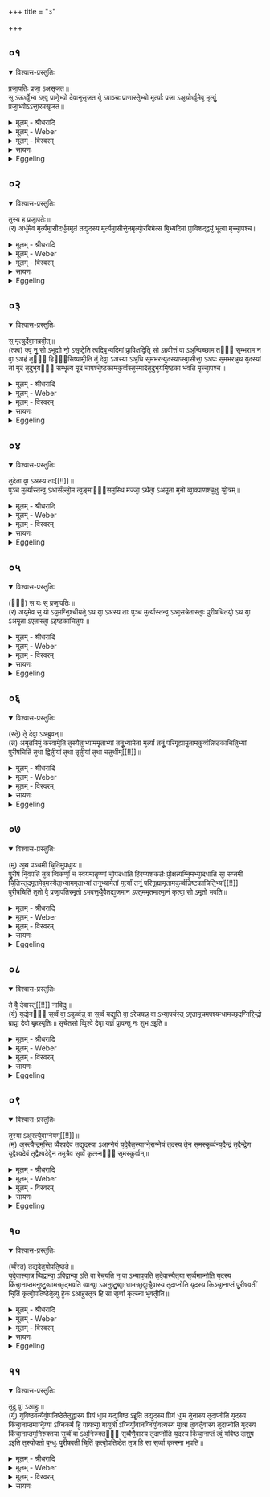 +++
title = "३"

+++


## ०१


<details open><summary>विश्वास-प्रस्तुतिः</summary>

प्रजा᳘पतिः प्रजा᳘ ऽअसृजत॥  
स᳘ ऽऊर्ध्वे᳘भ्य ऽएव᳘ प्राणे᳘भ्यो देवान᳘सृजत ये᳘ ऽवाञ्चः प्राणास्ते᳘भ्यो म᳘र्त्याः प्रजा ऽअ᳘थोर्ध्व᳘मेव᳘ मृत्युं᳘ प्रजा᳘भ्योऽऽत्ता᳘रमसृजत॥
</details>

<details><summary>मूलम् - श्रीधरादि</summary>

प्रजा᳘पतिः प्रजा᳘ ऽअसृजत॥  
स᳘ ऽऊर्ध्वे᳘भ्य ऽएव᳘ प्राणे᳘भ्यो देवान᳘सृजत ये᳘ ऽवाञ्चः प्राणास्ते᳘भ्यो म᳘र्त्याः प्रजा ऽअ᳘थोर्ध्व᳘मेव᳘ मृत्युं᳘ प्रजा᳘भ्योऽऽत्ता᳘रमसृजत॥
</details>

<details><summary>मूलम् - Weber</summary>

प्रजा᳘पतिः प्रजा᳘ असृजत॥  
स᳘ ऊर्ध्वे᳘भ्य एव᳘ प्राणे᳘भ्यो देवान᳘सृजत ये᳘ऽवाञ्चः प्राणास्ते᳘भ्यो म᳘र्त्याः प्रजा अ᳘थोर्ध्व᳘मेव᳘ मृत्यु᳘म् प्रजा᳘भ्योऽत्ता᳘रमसृजत॥
</details>

<details><summary>मूलम् - विस्वरम्</summary>


</details>

<details><summary>सायणः</summary>

…
</details>

<details><summary>Eggeling</summary>

1. Prajāpati created living beings. From the out- (and in-) breathings he created the gods, and from the downward breathings the mortal beings; and

p. 290

above the (mortal) beings he created Death as their consumer.
</details>


## ०२


<details open><summary>विश्वास-प्रस्तुतिः</summary>

त᳘स्य ह प्रजा᳘पतेः॥  
(र) अर्ध᳘मेव म᳘र्त्यमा᳘सीदर्ध᳘ममृ᳘तं तद्य᳘दस्य म᳘र्त्यमा᳘सीत्ते᳘नमृत्यो᳘रबिभेत्स बि᳘भ्यदिमां प्रा᳘विशद्द्वयं᳘ भूत्वा मृच्चा᳘पश्च॥
</details>

<details><summary>मूलम् - श्रीधरादि</summary>

त᳘स्य ह प्रजा᳘पतेः॥  
(र) अर्ध᳘मेव म᳘र्त्यमा᳘सीदर्ध᳘ममृ᳘तं तद्य᳘दस्य म᳘र्त्यमा᳘सीत्ते᳘नमृत्यो᳘रबिभेत्स बि᳘भ्यदिमां प्रा᳘विशद्द्वयं᳘ भूत्वा मृच्चा᳘पश्च॥
</details>

<details><summary>मूलम् - Weber</summary>

त᳘स्य ह प्रजा᳘पतेः॥  
अर्ध᳘मेव म᳘र्त्यमा᳘सीदर्ध᳘ममृ᳘तं तद्य᳘दस्य म᳘र्त्यमा᳘सीत्ते᳘न मृत्यो᳘रबिभेत्स बि᳘भ्यादिमाम् प्रा᳘विशद्द्वय᳘म् भूत्वा मृच्चा᳘पश्च॥
</details>

<details><summary>मूलम् - विस्वरम्</summary>


</details>

<details><summary>सायणः</summary>

…
</details>

<details><summary>Eggeling</summary>

2. Now, one half of that Prajāpati was mortal, and the other half immortal: with that part of him which was mortal he was afraid of death; and, being afraid, he became twofold, clay and water, and entered this (earth).
</details>


## ०३


<details open><summary>विश्वास-प्रस्तुतिः</summary>

स᳘ मृत्यु᳘र्देवा᳘नब्रवी᳘त्॥  
(त्क्व) क्व᳘ नु᳘ सो ऽभूद्यो नो᳘ ऽसृष्टे᳘ति त्वद्बि᳘भ्यदिमां प्रा᳘विक्षदि᳘ति᳘ सो ऽब्रवीत्तं वा ऽअ᳘न्विच्छाम तᳫँ᳭ स᳘म्भराम न वा᳘ ऽअहं त᳘ᳫँ᳘ हिᳫँ᳭सिष्यामी᳘ति तं᳘ देवा᳘ ऽअस्या ऽअ᳘धि स᳘मभरन्य᳘दस्याप्स्वा᳘सीत्ता᳘ ऽअपः स᳘मभरन्न᳘थ य᳘दस्यां तां मृ᳘दं त᳘दुभ᳘यᳫँ᳭ सम्भृ᳘त्य मृ᳘दं चापश्चे᳘ष्टकामकुर्व्वंस्त᳘स्मादेत᳘दुभ᳘यमि᳘ष्टका भवति मृच्चा᳘पश्च॥
</details>

<details><summary>मूलम् - श्रीधरादि</summary>

स᳘ मृत्यु᳘र्देवा᳘नब्रवी᳘त्॥  
(त्क्व) क्व᳘ नु᳘ सो ऽभूद्यो नो᳘ ऽसृष्टे᳘ति त्वद्बि᳘भ्यदिमां प्रा᳘विक्षदि᳘ति᳘ सो ऽब्रवीत्तं वा ऽअ᳘न्विच्छाम तᳫँ᳭ स᳘म्भराम न वा᳘ ऽअहं त᳘ᳫँ᳘ हिᳫँ᳭सिष्यामी᳘ति तं᳘ देवा᳘ ऽअस्या ऽअ᳘धि स᳘मभरन्य᳘दस्याप्स्वा᳘सीत्ता᳘ ऽअपः स᳘मभरन्न᳘थ य᳘दस्यां तां मृ᳘दं त᳘दुभ᳘यᳫँ᳭ सम्भृ᳘त्य मृ᳘दं चापश्चे᳘ष्टकामकुर्व्वंस्त᳘स्मादेत᳘दुभ᳘यमि᳘ष्टका भवति मृच्चा᳘पश्च॥
</details>

<details><summary>मूलम् - Weber</summary>

स᳘ मृत्यु᳘र्देवा᳘नब्रवीत्॥  
क्व᳘ नुॗ सोऽभूद्यो नो᳘ऽसृष्टे᳘ति त्वद्बि᳘भ्यदिमाम् प्रा᳘विक्षदि᳘तिॗ सोऽब्रवीत्तं वा अ᳘न्विछाम तᳫं स᳘म्भराम न वा᳘ अहं त᳘ᳫं᳘ हिंसिष्यामी᳘ति तं᳘ देवा᳘ अस्या अ᳘धि स᳘मभरन्य᳘दस्याप्स्वा᳘सीत्ता᳘ अपः स᳘मभरन्न᳘थ य᳘दस्यां ताम् मृ᳘दं त᳘दुभ᳘यᳫं सम्भृ᳘त्य मृ᳘दं चापश्चे᳘ष्टकामकुर्वंस्त᳘स्मादेत᳘दुभ᳘यमि᳘ष्टका भवति मृच्चा᳘पश्च॥
</details>

<details><summary>मूलम् - विस्वरम्</summary>


</details>

<details><summary>सायणः</summary>

…
</details>

<details><summary>Eggeling</summary>

3. Death spake unto the gods saying, 'What has become of him who has created us?'--'Being afraid of thee, he has entered this (earth),' they said. He spake, 'Let us search for him, let us gather him up for I shall not injure him.' The gods gathered him from out of this (earth): that part of him which was in the water, they gathered as water, and that which was in this (earth, they gathered) as clay. Having gathered together both clay and water, they made a brick, whence a brick consists of both clay and water.
</details>


## ०४


<details open><summary>विश्वास-प्रस्तुतिः</summary>

त᳘देता वा᳘ ऽअस्य ताः[[!!]]॥  
प᳘ञ्च म᳘र्त्यास्तन्व᳘ ऽआसँल्लो᳘म त्व᳘ङ्माᳫँ᳭सम᳘स्थि मज्जा᳘ ऽथैता᳘ ऽअमृ᳘ता म᳘नो व्वा᳘क्प्राणश्च᳘क्षुः श्रो᳘त्रम्॥
</details>

<details><summary>मूलम् - श्रीधरादि</summary>

त᳘देता वा᳘ ऽअस्य ताः[[!!]]॥  
प᳘ञ्च म᳘र्त्यास्तन्व᳘ ऽआसँल्लो᳘म त्व᳘ङ्माᳫँ᳭सम᳘स्थि मज्जा᳘ ऽथैता᳘ ऽअमृ᳘ता म᳘नो व्वा᳘क्प्राणश्च᳘क्षुः श्रो᳘त्रम्॥
</details>

<details><summary>मूलम् - Weber</summary>

त᳘देता वा᳘ अस्य ताः᳟॥  
प᳘ञ्च म᳘र्त्यास्तन्व᳘ आसंलो᳘म त्व᳘ङ्मांसम᳘स्थि मज्जा᳘थैता᳘ अमृ᳘ता म᳘नो वा᳘क्प्राणश्च᳘क्षुः श्रो᳘त्रम्॥
</details>

<details><summary>मूलम् - विस्वरम्</summary>


</details>

<details><summary>सायणः</summary>

…
</details>

<details><summary>Eggeling</summary>

4. And, indeed, these five forms (bodily parts) of him are mortal--the hair on the mouth, the skin, the flesh, the bone, and the marrow; and these are immortal--the mind, the voice, the vital air; the eye, and the ear.
</details>


## ०५


<details open><summary>विश्वास-प्रस्तुतिः</summary>

(ᳫँ᳭) स यः स᳘ प्रजा᳘पतिः॥  
(र) अय᳘मेव स᳘ यो ऽय᳘मग्नि᳘श्चीयते᳘ ऽथ या᳘ ऽअस्य ताः प᳘ञ्च म᳘र्त्यास्तन्व᳘ ऽआ᳘सन्नेतास्ताः᳘ पुरीषचितयो᳘ ऽथ या᳘ ऽअमृ᳘ता ऽएतास्ता᳘ ऽइष्टकाचित᳘यः॥
</details>

<details><summary>मूलम् - श्रीधरादि</summary>

(ᳫँ᳭) स यः स᳘ प्रजा᳘पतिः॥  
(र) अय᳘मेव स᳘ यो ऽय᳘मग्नि᳘श्चीयते᳘ ऽथ या᳘ ऽअस्य ताः प᳘ञ्च म᳘र्त्यास्तन्व᳘ ऽआ᳘सन्नेतास्ताः᳘ पुरीषचितयो᳘ ऽथ या᳘ ऽअमृ᳘ता ऽएतास्ता᳘ ऽइष्टकाचित᳘यः॥
</details>

<details><summary>मूलम् - Weber</summary>

स यः स᳘ प्रजा᳘पतिः॥  
अय᳘मेव सॗ योऽय᳘मग्नि᳘श्चीयते᳘ऽथ या᳘ अस्य ताः प᳘ञ्च म᳘र्त्यास्तन्व᳘ आ᳘सन्नेतास्ताः᳘ पुरीषचितयो᳘ऽथ या᳘ अमृ᳘ता एतास्ता᳘ इष्टकाचित᳘यः॥
</details>

<details><summary>मूलम् - विस्वरम्</summary>


</details>

<details><summary>सायणः</summary>

…
</details>

<details><summary>Eggeling</summary>

5. Now, that Prajāpati is no other than the Fire-altar which is here built up, and what five mortal parts there were of him, they are these layers of earth; and those which were immortal they are these layers of bricks.
</details>


## ०६


<details open><summary>विश्वास-प्रस्तुतिः</summary>

(स्ते᳘) ते᳘ देवा᳘ ऽअब्रुवन्॥  
(न्न) अमृ᳘तमिमं᳘ करवामे᳘ति त᳘स्यैता᳘भ्याममृ᳘ताभ्यां तनू᳘भ्यामेतां म᳘र्त्यां तनूं᳘ परिगृ᳘ह्यामृ᳘तामकुर्व्वन्निष्टकाचिति᳘भ्यां पुरीषचितिं त᳘था द्विती᳘यां त᳘था तृती᳘यां त᳘था चतुर्थीम्[[!!]]॥
</details>

<details><summary>मूलम् - श्रीधरादि</summary>

(स्ते᳘) ते᳘ देवा᳘ ऽअब्रुवन्॥  
(न्न) अमृ᳘तमिमं᳘ करवामे᳘ति त᳘स्यैता᳘भ्याममृ᳘ताभ्यां तनू᳘भ्यामेतां म᳘र्त्यां तनूं᳘ परिगृ᳘ह्यामृ᳘तामकुर्व्वन्निष्टकाचिति᳘भ्यां पुरीषचितिं त᳘था द्विती᳘यां त᳘था तृती᳘यां त᳘था चतुर्थीम्[[!!]]॥
</details>

<details><summary>मूलम् - Weber</summary>

ते᳘ देवा᳘ अब्रुवन्॥  
अमृ᳘तमिमं᳘ करवामे᳘ति त᳘स्यैता᳘भ्याममृ᳘ताभ्यां तनू᳘भ्यामेताम् म᳘र्त्यां तनू᳘म् परिगृ᳘ह्यामृ᳘तामकुर्वन्निष्टकाचिति᳘भ्याम् पुरीषचितिं त᳘था द्विती᳘यां त᳘था तृती᳘यां त᳘था चतुर्थी᳘म्॥
</details>

<details><summary>मूलम् - विस्वरम्</summary>


</details>

<details><summary>सायणः</summary>

…
</details>

<details><summary>Eggeling</summary>

6. The gods spake, 'Let us make him immortal!' Having encompassed that mortal form by those immortal forms of his, they made it immortal--the layer of earth by means of two layers of bricks: in like manner the second, the third, and the fourth (layers of earth).

p. 291
</details>


## ०७


<details open><summary>विश्वास-प्रस्तुतिः</summary>

(म᳘) अ᳘थ पञ्चमीं चि᳘तिमुपधा᳘य॥  
पु᳘रीषं नि᳘वपति त᳘त्र व्विकर्णीं᳘ च स्वयमातृण्णां चो᳘पदधाति हिरण्यशकलैः प्रो᳘क्षत्यग्नि᳘मभ्या᳘दधाति सा᳘ सप्तमी चि᳘तिस्त᳘दमृ᳘तमेव᳘मस्यैता᳘भ्याममृ᳘ताभ्यां तनू᳘भ्यामेतां म᳘र्त्यां तनूं᳘ परिगृ᳘ह्यामृतामकुर्व्वन्निष्टकाचिति᳘भ्यां[[!!]] पुरीषचितिं त᳘तो वै᳘ प्रजा᳘पतिरमृ᳘तो ऽभवत्त᳘थै᳘वैतद्य᳘जमान ऽएत᳘ममृ᳘तमात्मा᳘नं कृत्वा᳘ सो ऽमृ᳘तो भवति॥
</details>

<details><summary>मूलम् - श्रीधरादि</summary>

(म᳘) अ᳘थ पञ्चमीं चि᳘तिमुपधा᳘य॥  
पु᳘रीषं नि᳘वपति त᳘त्र व्विकर्णीं᳘ च स्वयमातृण्णां चो᳘पदधाति हिरण्यशकलैः प्रो᳘क्षत्यग्नि᳘मभ्या᳘दधाति सा᳘ सप्तमी चि᳘तिस्त᳘दमृ᳘तमेव᳘मस्यैता᳘भ्याममृ᳘ताभ्यां तनू᳘भ्यामेतां म᳘र्त्यां तनूं᳘ परिगृ᳘ह्यामृतामकुर्व्वन्निष्टकाचिति᳘भ्यां[[!!]] पुरीषचितिं त᳘तो वै᳘ प्रजा᳘पतिरमृ᳘तो ऽभवत्त᳘थै᳘वैतद्य᳘जमान ऽएत᳘ममृ᳘तमात्मा᳘नं कृत्वा᳘ सो ऽमृ᳘तो भवति॥
</details>

<details><summary>मूलम् - Weber</summary>

अ᳘थ पञ्चमीं चि᳘तिमुपधा᳘य॥  
पु᳘रीषं नि᳘वपति त᳘त्र वकर्णीं᳘ च स्वयमातृणां चो᳘पदधाति हिरण्यशकलैः प्रो᳘क्षत्यग्नि᳘मभ्या᳘दधाति सा᳘ सप्तमी चि᳘तिस्त᳘दमृ᳘तमेव᳘मस्यैता᳘भ्याममृ᳘ताभ्यां तनू᳘भ्यामेताम् म᳘र्त्यां तनू᳘म् परिगृ᳘ह्यामृ᳘तामकुर्वन्निष्टकाचिति᳘भ्याम् पुरीषचितिं त᳘तो वै᳘ प्रजा᳘पतिरमृ᳘तोऽभवत्त᳘थैॗवैतद्य᳘जमान एत᳘ममृ᳘तमात्मा᳘नं कृत्वाॗ सोऽमृ᳘तो भवति॥
</details>

<details><summary>मूलम् - विस्वरम्</summary>


</details>

<details><summary>सायणः</summary>

…
</details>

<details><summary>Eggeling</summary>

7. And having laid down the fifth layer (of bricks), he (the Adhvaryu) scatters earth on it; thereon he lays the Vikarṇī and the Svayamātr̥ṇṇā, scatters chips of gold, and places the fire: that is the seventh layer, and that (part) is immortal; and in this way, having encompassed that mortal form of his by those two immortal forms, they made it immortal,--the layer of earth by means of two layers of bricks. Thereby, then, Prajāpati became immortal; and in like manner does the Sacrificer become immortal by making that body (of the altar) immortal.
</details>


## ०८


<details open><summary>विश्वास-प्रस्तुतिः</summary>

ते वै᳘ देवास्तं᳘[[!!]] नाविदुः॥  
(र्य᳘) य᳘द्येनᳫँ᳭ स᳘र्व्वं वा᳘ ऽकुर्व्वन्न᳘ वा स᳘र्व्वं यद्य᳘ति वा᳘ ऽरेचयन्न᳘ वा ऽभ्या᳘पयंस्त᳘ ऽएतामृ᳘चमपश्यन्धामच्छ᳘दग्निरि᳘न्द्रो ब्रह्मा᳘ देवो बृ᳘हस्प᳘तिः॥ स᳘चेतसो व्वि᳘श्वे देवा᳘ यज्ञं प्रा᳘वन्तु नः शुभ ऽइ᳘ति॥
</details>

<details><summary>मूलम् - श्रीधरादि</summary>

ते वै᳘ देवास्तं᳘[[!!]] नाविदुः॥  
(र्य᳘) य᳘द्येनᳫँ᳭ स᳘र्व्वं वा᳘ ऽकुर्व्वन्न᳘ वा स᳘र्व्वं यद्य᳘ति वा᳘ ऽरेचयन्न᳘ वा ऽभ्या᳘पयंस्त᳘ ऽएतामृ᳘चमपश्यन्धामच्छ᳘दग्निरि᳘न्द्रो ब्रह्मा᳘ देवो बृ᳘हस्प᳘तिः॥ स᳘चेतसो व्वि᳘श्वे देवा᳘ यज्ञं प्रा᳘वन्तु नः शुभ ऽइ᳘ति॥
</details>

<details><summary>मूलम् - Weber</summary>

ते वै᳘ देवाॗस्तं नाविदुः॥  
य᳘द्येनᳫं स᳘र्वं वा᳘कुर्वन्न᳘ वा स᳘र्वं यद्य᳘ति वा᳘रेचयन्न᳘ वाभ्या᳘पयंस्त᳘ एतामृ᳘चमपश्यन्धामछ᳘दग्निरि᳘न्द्रो ब्रह्मा᳘ देवो बृ᳘हस्प᳘तिः॥  
स᳘चेतसो वि᳘श्वे देवा᳘ यज्ञम् प्रा᳘वन्तु नः शुभ इ᳘ति॥
</details>

<details><summary>मूलम् - विस्वरम्</summary>


</details>

<details><summary>सायणः</summary>

…
</details>

<details><summary>Eggeling</summary>

8. But the gods knew not whether they had made him complete, or not; whether they had made him too large, or left him defective. They saw this verse (Vāj. S. XVIII, 76), 'The seat-hiding Agni, Indra, god Brahman, Br̥haspati, and the wise All-gods may speed our sacrifice unto bliss!'
</details>


## ०९


<details open><summary>विश्वास-प्रस्तुतिः</summary>

त᳘स्या ऽअ᳘स्त्ये᳘वाग्नेयम्[[!!]]॥  
(म᳘) अ᳘स्त्यैन्द्रम᳘स्ति व्वैश्वदेवं तद्य᳘दस्या ऽआग्नेयं य᳘दे᳘वैत᳘स्याग्ने᳘राग्नेयं त᳘दस्य ते᳘न स᳘मस्कुर्व्वन्य᳘दैन्द्रं त᳘दैन्द्रे᳘ण य᳘द्वैश्वदेवं त᳘द्वैश्वदेवे᳘न तम᳘त्रैव स᳘र्व्वं कृत्स्नᳫँ᳭ स᳘मस्कुर्व्वन्॥
</details>

<details><summary>मूलम् - श्रीधरादि</summary>

त᳘स्या ऽअ᳘स्त्ये᳘वाग्नेयम्[[!!]]॥  
(म᳘) अ᳘स्त्यैन्द्रम᳘स्ति व्वैश्वदेवं तद्य᳘दस्या ऽआग्नेयं य᳘दे᳘वैत᳘स्याग्ने᳘राग्नेयं त᳘दस्य ते᳘न स᳘मस्कुर्व्वन्य᳘दैन्द्रं त᳘दैन्द्रे᳘ण य᳘द्वैश्वदेवं त᳘द्वैश्वदेवे᳘न तम᳘त्रैव स᳘र्व्वं कृत्स्नᳫँ᳭ स᳘मस्कुर्व्वन्॥
</details>

<details><summary>मूलम् - Weber</summary>

त᳘स्या अ᳘स्त्येॗवाग्नेय᳘म्॥  
अ᳘स्त्यैन्द्रम᳘स्ति वैश्वदेवं तद्य᳘दस्या आग्नेयं य᳘देॗवैत᳘स्याग्ने᳘राग्नेयं त᳘दस्य ते᳘न स᳘मस्कुर्वन्य᳘दैन्द्रं त᳘दैन्द्रे᳘ण य᳘द्वैश्वदेवं त᳘द्वैश्वदेवे᳘न तम᳘त्रैव स᳘र्वं कृत्स्नᳫं स᳘मस्कुर्वन्॥
</details>

<details><summary>मूलम् - विस्वरम्</summary>


</details>

<details><summary>सायणः</summary>

…
</details>

<details><summary>Eggeling</summary>

9. Of this (verse) one part is Agni's, one part Indra's, and one part the All-gods’;--with that part thereof which is Agni's they made up that part of him (Prajāpati) which is Agni's, and with Indra's (part) that which is Indra's, and with the All-gods’ (part) that which is the All-gods’: in this very (fire-altar) they thus made him up wholly and completely.
</details>


## १०


<details open><summary>विश्वास-प्रस्तुतिः</summary>

(र्व्वंस्त) तद्य᳘देत᳘योपति᳘ष्ठते॥  
य᳘दे᳘वास्या᳘त्र व्विद्वान्वा᳘ ऽविद्वान्वा᳘ ऽति वा रेच᳘यति न᳘ वा ऽभ्याप᳘यति त᳘दे᳘वास्यैत᳘या स᳘र्व्वमाप्नोति य᳘दस्य किंचा᳘नाप्तमनुष्टु᳘ब्धामच्छ᳘द्भवति व्वाग्वा᳘ ऽअनुष्टु᳘ब्वा᳘ग्धामच्छ᳘द्वा᳘चै᳘वास्य त᳘दाप्नोति य᳘दस्य किञ्चा᳘नाप्तं पु᳘रीषवतीं चि᳘तिं कृत्वो᳘पतिष्ठेते᳘त्यु है᳘क ऽआहुस्त᳘त्र हि सा स᳘र्व्वा कृत्स्ना भ᳘वती᳘ति॥
</details>

<details><summary>मूलम् - श्रीधरादि</summary>

(र्व्वंस्त) तद्य᳘देत᳘योपति᳘ष्ठते॥  
य᳘दे᳘वास्या᳘त्र व्विद्वान्वा᳘ ऽविद्वान्वा᳘ ऽति वा रेच᳘यति न᳘ वा ऽभ्याप᳘यति त᳘दे᳘वास्यैत᳘या स᳘र्व्वमाप्नोति य᳘दस्य किंचा᳘नाप्तमनुष्टु᳘ब्धामच्छ᳘द्भवति व्वाग्वा᳘ ऽअनुष्टु᳘ब्वा᳘ग्धामच्छ᳘द्वा᳘चै᳘वास्य त᳘दाप्नोति य᳘दस्य किञ्चा᳘नाप्तं पु᳘रीषवतीं चि᳘तिं कृत्वो᳘पतिष्ठेते᳘त्यु है᳘क ऽआहुस्त᳘त्र हि सा स᳘र्व्वा कृत्स्ना भ᳘वती᳘ति॥
</details>

<details><summary>मूलम् - Weber</summary>

तद्य᳘देत᳘योपति᳘ष्ठते॥  
य᳘देॗवास्या᳘त्र विद्वान्वा᳘विद्वान्वा᳘ति वा रेच᳘यति न᳘ वाभ्याप᳘यति त᳘देॗवास्यैत᳘या स᳘र्वमाप्नोति य᳘दस्य किं चा᳘नाप्तमनुष्टु᳘ब्धामछ᳘द्भवति वाग्वा᳘ अनुष्टुब्वा᳘ग्धामछ᳘द्वाॗचैॗवास्य त᳘दाप्नोति य᳘दस्य किं चा᳘नाप्तम् पु᳘रीषवतीं चि᳘तिं कृत्वो᳘पतिष्ठेते᳘त्यु है᳘क आहुस्त᳘त्र हिसा स᳘र्वा कृत्स्ना भ᳘वती᳘ति॥
</details>

<details><summary>मूलम् - विस्वरम्</summary>


</details>

<details><summary>सायणः</summary>

…
</details>

<details><summary>Eggeling</summary>

10. And when he stands by (the altar, worshipping it) with this (verse), he thereby secures (makes good) all that part of him (Prajāpati) which, whether he knows it or not, he either does in excess or insufficiently in this (fire-altar),--whatever has not been secured for him. The 'seat-hiding' (verse) is an Anushṭubh, for the Anushṭubh is speech, and the seat-hider is speech: it is by speech that he

p. 292

secures for him what was not secured for him. 'Let him approach (the altar with this verse) when he has covered a layer with earth,' say some, 'for then that (layer) becomes whole and complete.'
</details>


## ११


<details open><summary>विश्वास-प्रस्तुतिः</summary>

त᳘दु वा᳘ ऽआहुः॥  
(र्य᳘) य᳘विष्ठवत्यैवो᳘पतिष्ठेतैत᳘द्धास्य प्रियं धा᳘म यद्य᳘विष्ठ ऽइ᳘ति तद्य᳘दस्य प्रियं धा᳘म ते᳘नास्य त᳘दाप्नोति य᳘दस्य किंचा᳘नाप्तमाग्ने᳘य्या ऽग्निकर्म हि᳘ गायत्र्या᳘ गाय᳘त्रो ऽग्निर्या᳘वानग्निर्या᳘वत्यस्य मा᳘त्रा ता᳘वतै᳘वास्य त᳘दाप्नोति य᳘दस्य किंचा᳘नाप्तम᳘निरुक्तया स᳘र्व्वं वा ऽअ᳘निरुक्तᳫँ᳭ स᳘र्व्वेणै᳘वास्य त᳘दाप्नोति य᳘दस्य किंचा᳘नाप्तं त्वं᳘ यविष्ठ दाशु᳘ष ऽइ᳘ति त᳘स्योक्तो ब᳘न्धुः पु᳘रीषवतीं चि᳘तिं कृत्वो᳘पतिष्ठेत त᳘त्र हि सा स᳘र्व्वा कृत्स्ना भ᳘वति॥
</details>

<details><summary>मूलम् - श्रीधरादि</summary>

त᳘दु वा᳘ ऽआहुः॥  
(र्य᳘) य᳘विष्ठवत्यैवो᳘पतिष्ठेतैत᳘द्धास्य प्रियं धा᳘म यद्य᳘विष्ठ ऽइ᳘ति तद्य᳘दस्य प्रियं धा᳘म ते᳘नास्य त᳘दाप्नोति य᳘दस्य किंचा᳘नाप्तमाग्ने᳘य्या ऽग्निकर्म हि᳘ गायत्र्या᳘ गाय᳘त्रो ऽग्निर्या᳘वानग्निर्या᳘वत्यस्य मा᳘त्रा ता᳘वतै᳘वास्य त᳘दाप्नोति य᳘दस्य किंचा᳘नाप्तम᳘निरुक्तया स᳘र्व्वं वा ऽअ᳘निरुक्तᳫँ᳭ स᳘र्व्वेणै᳘वास्य त᳘दाप्नोति य᳘दस्य किंचा᳘नाप्तं त्वं᳘ यविष्ठ दाशु᳘ष ऽइ᳘ति त᳘स्योक्तो ब᳘न्धुः पु᳘रीषवतीं चि᳘तिं कृत्वो᳘पतिष्ठेत त᳘त्र हि सा स᳘र्व्वा कृत्स्ना भ᳘वति॥
</details>

<details><summary>मूलम् - Weber</summary>

त᳘दु वा᳘ आहुः॥  
य᳘विष्ठवत्यैवो᳘पतिष्ठेतैत᳘द्धास्य प्रियं धा᳘म यद्य᳘विष्ठ इ᳘ति तद्य᳘दस्य प्रियं धा᳘म ते᳘नास्य त᳘दाप्नोति य᳘दस्य किं चा᳘नाप्तमाग्नेॗय्याग्निकर्म हि᳘ गायत्र्या᳘गायॗत्रोऽग्निर्या᳘वानग्निर्या᳘वत्यस्य मा᳘त्रा ता᳘वतैव᳘स्य त᳘ दाप्नोति य᳘दस्य किं चा᳘नाप्तम᳘निरुक्तया स᳘र्वं वा अ᳘निरुक्तᳫं स᳘र्वेणैॗवास्य त᳘दाप्नोति य᳘दस्य किं चा᳘नाप्तं त्वं᳘ यविष्ठ दाशु᳘ष इ᳘ति त᳘स्योक्तो ब᳘न्धुः पु᳘रीषवतीं चि᳘तिं कृत्वो᳘पतिष्ठेत त᳘त्र हि सा स᳘र्वा कृत्स्ना भ᳘वति॥
</details>

<details><summary>मूलम् - विस्वरम्</summary>


</details>

<details><summary>सायणः</summary>

…
</details>

